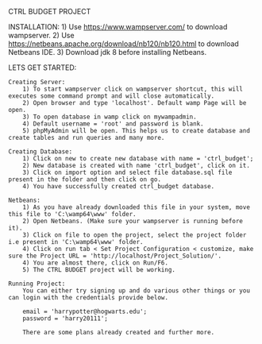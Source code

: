CTRL BUDGET PROJECT

INSTALLATION:
    1) Use https://www.wampserver.com/ to download wampserver.
    2) Use https://netbeans.apache.org/download/nb120/nb120.html to download Netbeans IDE.
    3) Download jdk 8 before installing Netbeans.

LETS GET STARTED:

    Creating Server:
        1) To start wampserver click on wampserver shortcut, this will executes some command prompt and will close automatically.
        2) Open browser and type 'localhost'. Default wamp Page will be open.
        3) To open database in wamp click on mywampadmin.
        4) Default username = 'root' and password is blank.
        5) phpMyAdmin will be open. This helps us to create database and create tables and run queries and many more.

    Creating Database:
        1) Click on new to create new database with name = 'ctrl_budget';
        2) New database is created with name 'ctrl_budget', click on it.
        3) Click on import option and select file database.sql file present in the folder and then click on go.
        4) You have successfully created ctrl_budget database.

    Netbeans:
        1) As you have already downloaded this file in your system, move this file to 'C:\wamp64\www' folder.
        2) Open Netbeans. (Make sure your wampserver is running before it).
        3) Click on file to open the project, select the project folder i.e present in 'C:\wamp64\www' folder.
        4) Click on run tab < Set Project Configuration < customize, make sure the Project URL = 'http://localhost/Project_Solution/'.
        4) You are almost there, click on Run/F6.
        5) The CTRL BUDGET project will be working.

    Running Project:
        You can either try signing up and do various other things or you can login with the credentials provide below.

        email = 'harrypotter@hogwarts.edu';
        password = 'harry20111';

        There are some plans already created and further more.



